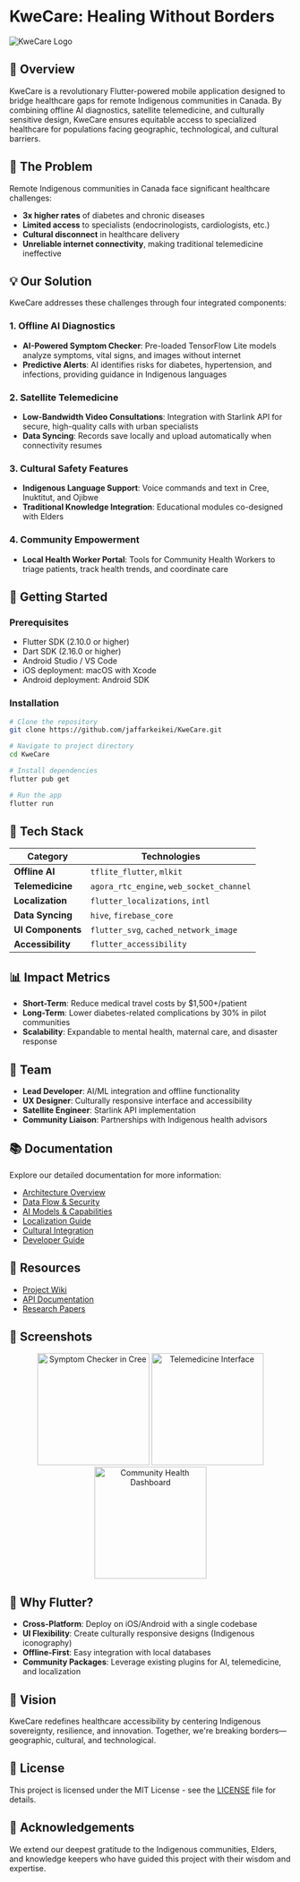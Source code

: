 # KweCare: Healing Without Borders

![KweCare Logo](assets/logo.png)

## 🌟 Overview

KweCare is a revolutionary Flutter-powered mobile application designed to bridge healthcare gaps for remote Indigenous communities in Canada. By combining offline AI diagnostics, satellite telemedicine, and culturally sensitive design, KweCare ensures equitable access to specialized healthcare for populations facing geographic, technological, and cultural barriers.

## 🏥 The Problem

Remote Indigenous communities in Canada face significant healthcare challenges:

- **3x higher rates** of diabetes and chronic diseases
- **Limited access** to specialists (endocrinologists, cardiologists, etc.)
- **Cultural disconnect** in healthcare delivery
- **Unreliable internet connectivity**, making traditional telemedicine ineffective

## 💡 Our Solution

KweCare addresses these challenges through four integrated components:

### 1. Offline AI Diagnostics
- **AI-Powered Symptom Checker**: Pre-loaded TensorFlow Lite models analyze symptoms, vital signs, and images without internet
- **Predictive Alerts**: AI identifies risks for diabetes, hypertension, and infections, providing guidance in Indigenous languages

### 2. Satellite Telemedicine
- **Low-Bandwidth Video Consultations**: Integration with Starlink API for secure, high-quality calls with urban specialists
- **Data Syncing**: Records save locally and upload automatically when connectivity resumes

### 3. Cultural Safety Features
- **Indigenous Language Support**: Voice commands and text in Cree, Inuktitut, and Ojibwe
- **Traditional Knowledge Integration**: Educational modules co-designed with Elders

### 4. Community Empowerment
- **Local Health Worker Portal**: Tools for Community Health Workers to triage patients, track health trends, and coordinate care

## 🚀 Getting Started

### Prerequisites
- Flutter SDK (2.10.0 or higher)
- Dart SDK (2.16.0 or higher)
- Android Studio / VS Code
- iOS deployment: macOS with Xcode
- Android deployment: Android SDK

### Installation

```bash
# Clone the repository
git clone https://github.com/jaffarkeikei/KweCare.git

# Navigate to project directory
cd KweCare

# Install dependencies
flutter pub get

# Run the app
flutter run
```

## 🧰 Tech Stack

| Category | Technologies |
|----------|--------------|
| **Offline AI** | `tflite_flutter`, `mlkit` |
| **Telemedicine** | `agora_rtc_engine`, `web_socket_channel` |
| **Localization** | `flutter_localizations`, `intl` |
| **Data Syncing** | `hive`, `firebase_core` |
| **UI Components** | `flutter_svg`, `cached_network_image` |
| **Accessibility** | `flutter_accessibility` |

## 📊 Impact Metrics

- **Short-Term**: Reduce medical travel costs by $1,500+/patient
- **Long-Term**: Lower diabetes-related complications by 30% in pilot communities
- **Scalability**: Expandable to mental health, maternal care, and disaster response

## 👥 Team

- **Lead Developer**: AI/ML integration and offline functionality
- **UX Designer**: Culturally responsive interface and accessibility
- **Satellite Engineer**: Starlink API implementation
- **Community Liaison**: Partnerships with Indigenous health advisors

## 📚 Documentation

Explore our detailed documentation for more information:

- [Architecture Overview](docs/architecture.md)
- [Data Flow & Security](docs/data-flow.md)
- [AI Models & Capabilities](docs/ai-models.md)
- [Localization Guide](docs/localization.md)
- [Cultural Integration](docs/cultural-integration.md)
- [Developer Guide](docs/developer-guide.md)

## 🔗 Resources

- [Project Wiki](docs/wiki/home.md)
- [API Documentation](docs/api/overview.md)
- [Research Papers](docs/research/indigenous-healthcare-barriers.md)

## 📱 Screenshots

<div align="center">
  <img src="docs/images/symptom-checker-cree.png" alt="Symptom Checker in Cree" width="200"/>
  <img src="docs/images/telemedicine-interface.png" alt="Telemedicine Interface" width="200"/>
  <img src="docs/images/health-dashboard.png" alt="Community Health Dashboard" width="200"/>
</div>

## 🔄 Why Flutter?

- **Cross-Platform**: Deploy on iOS/Android with a single codebase
- **UI Flexibility**: Create culturally responsive designs (Indigenous iconography)
- **Offline-First**: Easy integration with local databases
- **Community Packages**: Leverage existing plugins for AI, telemedicine, and localization

## 🌿 Vision

KweCare redefines healthcare accessibility by centering Indigenous sovereignty, resilience, and innovation. Together, we're breaking borders—geographic, cultural, and technological.

## 📝 License

This project is licensed under the MIT License - see the [LICENSE](LICENSE) file for details.

## 🙏 Acknowledgements

We extend our deepest gratitude to the Indigenous communities, Elders, and knowledge keepers who have guided this project with their wisdom and expertise. 